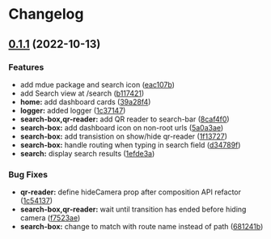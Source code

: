 # Changelog

## [0.1.1](https://github.com/Sherex/redd-dyra/compare/frontend-v0.1.0...frontend-v0.1.1) (2022-10-13)


### Features

* add mdue package and search icon ([eac107b](https://github.com/Sherex/redd-dyra/commit/eac107b0291df48c755a5615e5175429ad008ce4))
* add Search view at /search ([b117421](https://github.com/Sherex/redd-dyra/commit/b1174212528a3db555075c7fe019a1bee1becf7d))
* **home:** add dashboard cards ([39a28f4](https://github.com/Sherex/redd-dyra/commit/39a28f4f22028a24f0387becd35baf1756f0a171))
* **logger:** added logger ([1c37147](https://github.com/Sherex/redd-dyra/commit/1c371473f20c0cccfb4cd2b369da499efe9ce0c5))
* **search-box,qr-reader:** add QR reader to search-bar ([8caf4f0](https://github.com/Sherex/redd-dyra/commit/8caf4f07421a3359d6b9717acafab7ddcb223792))
* **search-box:** add dashboard icon on non-root urls ([5a0a3ae](https://github.com/Sherex/redd-dyra/commit/5a0a3ae7e8c286abac6da630672adcdefd1bdf23))
* **search-box:** add transistion on show/hide qr-reader ([1f13727](https://github.com/Sherex/redd-dyra/commit/1f137276d97e96af4f648ee7f6677419d60e5035))
* **search-box:** handle routing when typing in search field ([d34789f](https://github.com/Sherex/redd-dyra/commit/d34789f284774ff2fc3f6e18c2cf9b0369b8a20e))
* **search:** display search results ([1efde3a](https://github.com/Sherex/redd-dyra/commit/1efde3af49825cf9a03b5b7482648af38c8d4c9a))


### Bug Fixes

* **qr-reader:** define hideCamera prop after composition API refactor ([1c54137](https://github.com/Sherex/redd-dyra/commit/1c5413723e8b86b8c09a166dbad4b014616e0d18))
* **search-box,qr-reader:** wait until transition has ended before hiding camera ([f7523ae](https://github.com/Sherex/redd-dyra/commit/f7523ae10782467a4775b39ad1ae0bbd4ecb6291))
* **search-box:** change to match with route name instead of path ([681241b](https://github.com/Sherex/redd-dyra/commit/681241b1a9fafb2495fd31741ff385db5da1190b))
